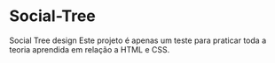 # Social-Tree
Social Tree design
Este projeto é apenas um teste para praticar toda a teoria aprendida em relação a HTML e CSS.
